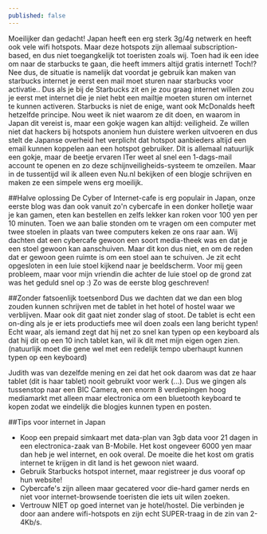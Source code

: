 ```yaml
---
published: false
---
```


Moeilijker dan gedacht! Japan heeft een erg sterk 3g/4g netwerk en heeft ook vele wifi hotspots. 
Maar deze hotspots zijn allemaal subscription-based, en dus niet toegangkelijk tot toeristen zoals wij.
Toen had ik een idee om naar de starbucks te gaan, die heeft immers altijd gratis internet! Toch!?
Nee dus, de situatie is namelijk dat voordat je gebruik kan maken van starbucks internet je eerst een mail moet sturen naar starbucks voor activatie.. 
Dus als je bij de Starbucks zit en je zou graag internet willen zou je eerst met internet die je niet hebt een mailtje moeten sturen om internet te kunnen activeren. Starbucks is niet de enige, want ook McDonalds heeft hetzelfde principe.
Nou weet ik niet waarom ze dit doen, en waarom in Japan dit vereist is, maar een gokje wagen kan altijd: veiligheid. Ze willen niet dat hackers bij hotspots anoniem hun duistere werken uitvoeren en dus stelt de Japanse overheid het verplicht dat hotspot aanbieders altijd een email kunnen koppelen aan een hotspot gebruiker. 
Dit is allemaal natuurlijk een gokje, maar de beetje ervaren ITer weet al snel een 1-dags-mail account te openen en zo deze schijnveiligheids-systeem te omzeilen.
Maar in de tussentijd wil ik alleen even Nu.nl bekijken of een blogje schrijven en maken ze een simpele wens erg moeilijk.

##Halve oplossing
De Cyber of Internet-cafe is erg populair in Japan, onze eerste blog was dan ook vanuit zo'n cybercafe in een donker holletje waar je kan gamen, eten kan bestellen en zelfs lekker kan roken voor 100 yen per 10 minuten. Toen we aan balie stonden om te vragen om een computer met twee stoelen in plaats van twee computers keken ze ons raar aan. Wij dachten dat een cybercafe gewoon een soort media-theek was en dat je een stoel gewoon kan aanschuiven. Maar dit kon dus niet, en om de reden dat er gewoon geen ruimte is om een stoel aan te schuiven. Je zit echt opgesloten in een luie stoel kijkend naar je beeldscherm. Voor mij geen probleem, maar voor mijn vriendin die achter de luie stoel op de grond zat was het geduld snel op :)
Zo was de eerste blog geschreven!

##Zonder fatsoenlijk toetsenbord
Dus we dachten dat we dan een blog zouden kunnen schrijven met de tablet in het hotel of hostel waar we verblijven. Maar ook dit gaat niet zonder slag of stoot. De tablet is echt een on-ding als je er iets productiefs mee wil doen zoals een lang bericht typen! Echt waar, als iemand zegt dat hij net zo snel kan typen op een keyboard als dat hij dit op een 10 inch tablet kan, wil ik dit met mijn eigen ogen zien. (natuurlijk moet die gene wel met een redelijk tempo uberhaupt kunnen typen op een keyboard)

Judith was van dezelfde mening en zei dat het ook daarom was dat ze haar tablet (dit is haar tablet) nooit gebruikt voor werk (...). Dus we gingen als tussenstop naar een BIC Camera, een enorm 8 verdiepingen hoog mediamarkt met alleen maar electronica om een bluetooth keyboard te kopen zodat we eindelijk die blogjes kunnen typen en posten.

##Tips voor internet in Japan
- Koop een prepaid simkaart met data-plan van 3gb data voor 21 dagen in een electronica-zaak van B-Mobile. Het kost ongeveer 6000 yen maar dan heb je wel internet, en ook overal. De moeite die het kost om gratis internet te krijgen in dit land is het gewoon niet waard.
- Gebruik Starbucks hotspot internet, maar registreer je dus vooraf op hun website!
- Cybercafe's zijn alleen maar gecatered voor die-hard gamer nerds en niet voor internet-browsende toeristen die iets uit wilen zoeken.
- Vertrouw NIET op goed internet van je hotel/hostel. Die verbinden je door aan andere wifi-hotspots en zijn echt SUPER-traag in de zin van 2-4Kb/s.